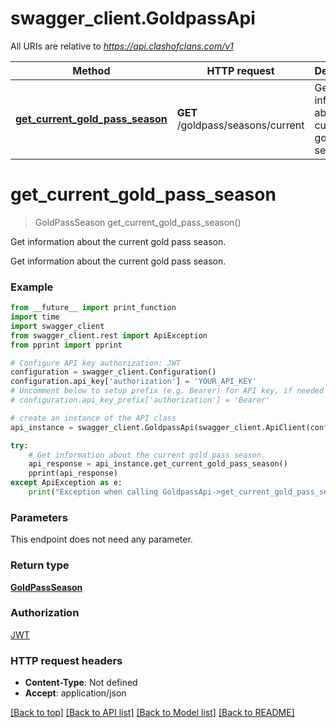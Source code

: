 # swagger_client.GoldpassApi

All URIs are relative to *https://api.clashofclans.com/v1*

Method | HTTP request | Description
------------- | ------------- | -------------
[**get_current_gold_pass_season**](GoldpassApi.md#get_current_gold_pass_season) | **GET** /goldpass/seasons/current | Get information about the current gold pass season.

# **get_current_gold_pass_season**
> GoldPassSeason get_current_gold_pass_season()

Get information about the current gold pass season.

Get information about the current gold pass season.

### Example
```python
from __future__ import print_function
import time
import swagger_client
from swagger_client.rest import ApiException
from pprint import pprint

# Configure API key authorization: JWT
configuration = swagger_client.Configuration()
configuration.api_key['authorization'] = 'YOUR_API_KEY'
# Uncomment below to setup prefix (e.g. Bearer) for API key, if needed
# configuration.api_key_prefix['authorization'] = 'Bearer'

# create an instance of the API class
api_instance = swagger_client.GoldpassApi(swagger_client.ApiClient(configuration))

try:
    # Get information about the current gold pass season.
    api_response = api_instance.get_current_gold_pass_season()
    pprint(api_response)
except ApiException as e:
    print("Exception when calling GoldpassApi->get_current_gold_pass_season: %s\n" % e)
```

### Parameters
This endpoint does not need any parameter.

### Return type

[**GoldPassSeason**](GoldPassSeason.md)

### Authorization

[JWT](../README.md#JWT)

### HTTP request headers

 - **Content-Type**: Not defined
 - **Accept**: application/json

[[Back to top]](#) [[Back to API list]](../README.md#documentation-for-api-endpoints) [[Back to Model list]](../README.md#documentation-for-models) [[Back to README]](../README.md)

